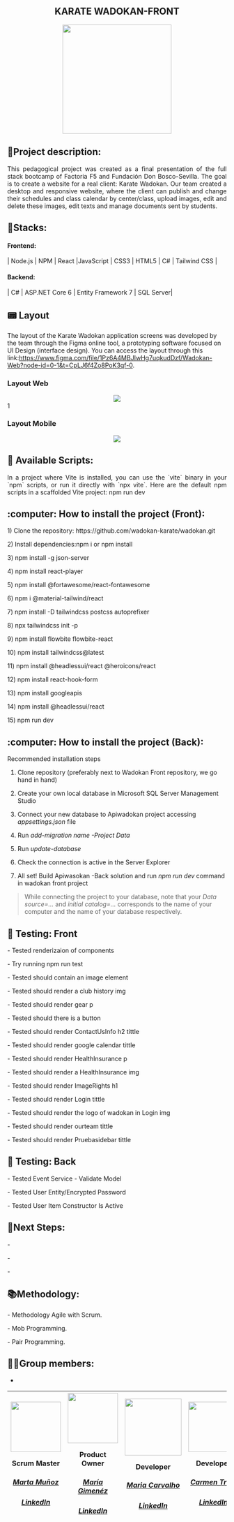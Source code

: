 <h2 align="center"> KARATE WADOKAN-FRONT</h2>


<div align="center"><img src="https://user-images.githubusercontent.com/117834971/234863466-30d1ee0e-06ad-441e-a420-16d52a7a7b3c.png" width=250></div>





<h2 align="justify"> 📝Project description:</h2>
<p align="justify">This pedagogical project was created as a final presentation of the full stack bootcamp of Factoria F5 and Fundación Don Bosco-Sevilla. The goal is to create a website for a real client: Karate Wadokan. Our team created a desktop and responsive website, where the client can publish and change their schedules and class calendar by center/class, upload images, edit and delete these images, edit texts and manage documents sent by students.</p>

<h2 align="justify"> 🔧Stacks:</h2>
<h4 align="justify"> Frontend:</h4><p align="justify">| Node.js | NPM | React |JavaScript | CSS3 | HTML5 | C# | Tailwind CSS |</p>
<h4 align="justify"> Backend:</h4> <p align="justify">| C# | ASP.NET Core 6 | Entity Framework 7 | SQL Server|</p>


<h2>📟 Layout</h2>

The layout of the Karate Wadokan application screens was developed by the team through the Figma online tool, a prototyping software focused on UI Design (interface design). You can access the layout through this link:https://www.figma.com/file/1Pz6A4MBJIwHg7uqkudDzf/Wadokan-Web?node-id=0-1&t=CpLJ6f4Zo8PoK3qf-0.

### Layout Web
<div align="center" width=10><img src="https://user-images.githubusercontent.com/117834971/234877972-73dc236f-fa9c-48f3-be0a-50a614630bd5.png"></div>1

### Layout Mobile
<div align="center" width=10><img src="https://user-images.githubusercontent.com/117834971/234878018-4eac70d0-c4a4-448a-9fd0-4a494920a1b2.png"></div>





<h2 align="justify">🚀 Available Scripts:</h2>
<p align="justify">In a project where Vite is installed, you can use the `vite` binary in your `npm` scripts, or run it directly with `npx vite`. Here are the default npm scripts in a scaffolded Vite project: npm run dev </p>


<h2 align="justify"> :computer: How to install the project (Front):</h2>
<p align="justify">1)   Clone the repository: https://github.com/wadokan-karate/wadokan.git</p>
<p align="justify">2)   Install dependencies:npm i or npm install</p>
<p align="justify">3)   npm install -g json-server</p>
<p align="justify">4)   npm install react-player</p>
<p align="justify">5)   npm install @fortawesome/react-fontawesome</p>
<p align="justify">6)   npm i @material-tailwind/react</p>
<p align="justify">7)   npm install -D tailwindcss postcss autoprefixer </p>
<p align="justify">8)   npx tailwindcss init -p </p>
<p align="justify">9)   npm install flowbite flowbite-react</p>
<p align="justify">10)  npm install tailwindcss@latest</p>
<p align="justify">11)  npm install @headlessui/react @heroicons/react</p>
<p align="justify">12)  npm install react-hook-form</p>
<p align="justify">13)  npm install googleapis</p>
<p align="justify">14)  npm install @headlessui/react</p>

<p align="justify">15) npm run dev</p>


<h2 align="justify"> :computer: How to install the project (Back):</h2>
<p align="justify> This section demonstrates how to set up your own local database and how to connect it to the API we developed specifically for Wadokan Front project to use. 
It must be noted that, even though the Wadokan Front project may be run using json-server, it is highly recommended to set it up using Apiwadokan Back project.   </h3> 
<p> </p> 

<h3 align="justify"> Recommended installation steps </h3> 

1. Clone repository (preferably next to Wadokan Front repository, we go hand in hand)  </p> 

2. Create your own local database in Microsoft SQL Server Management Studio </p> 

3. Connect your new database to Apiwadokan project accessing _appsettings.json_ file </p> 
4. Run *add-migration _name_ -Project Data* 
                  
5. Run *update-database*                 

6. Check the connection is active in the Server Explorer </p> 

7. All set! Build Apiwasokan -Back solution and run _npm run dev_ command in wadokan front project </p> 

> While connecting the project to your database, note that your *Data source=...* and *initial catalog=...* corresponds to the name of your computer and the name of your database respectively.  

<h2 align="justify"> 👀  Testing: Front</h2>
<p align="justify">- Tested renderizaion of components </p> 
<p align="justify">- Try running npm run test </p> 
<p align="justify">- Tested should contain an image element </p> 
<p align="justify">- Tested should render a club history img </p> 
<p align="justify">- Tested should render gear p </p> 
<p align="justify">- Tested should there is a button </p> 
<p align="justify">- Tested should render ContactUsInfo h2 tittle </p> 
<p align="justify">- Tested should render google calendar tittle</p>
<p align="justify">- Tested should render HealthInsurance p </p> 
<p align="justify">- Tested should render a HealthInsurance img</p>
<p align="justify">- Tested should render ImageRights h1 </p>
<p align="justify">- Tested should render Login tittle </p>
<p align="justify">- Tested should render the logo of wadokan in Login img </p>
<p align="justify">- Tested should render ourteam tittle </p>
<p align="justify">- Tested should render Pruebasidebar tittle </p>                 

<h2 align="justify"> 👀  Testing: Back</h2>
<p align="justify">- Tested Event Service - Validate Model  </p> 
<p align="justify">- Tested User Entity/Encrypted Password </p> 
<p align="justify">- Tested User Item Constructor Is Active </p>  


<h2 align="justify">  🧪Next Steps:</h2>

<p align="justify"> -  </p>
<p align="justify"> -  </p> 
<p align="justify"> -  </p>  

<h2 align="justify"> 📚Methodology:</h2>

<p align="justify">- Methodology Agile with Scrum.</p>
<p align="justify">- Mob Programming.</p>
<p align="justify">- Pair Programming.</p>








## 👩‍💻Group members:
+ 
|<img src="https://user-images.githubusercontent.com/117834971/234281071-f3f6a329-276a-4e1d-839a-81750cb040be.png" width=115><p>Scrum Master</p><h5><a href="https://github.com/MartaMunMol">Marta Muñoz</a></h5><h5><a href="https://www.linkedin.com/in/marta-m-28b334257//">LinkedIn</a></h5>|<img src="https://user-images.githubusercontent.com/117834971/234281032-b739b505-7c23-4a6d-b744-361b033a16b9.png" width=115><p>Product Owner</p><h5><a href="https://github.com/MeryGF">María Gimenéz</a></h5><h5><a href="https://www.linkedIn.com/in/margimfig/">LinkedIn</a></h5>|<img src="https://user-images.githubusercontent.com/117834971/234281295-c035f658-2cd6-4f3d-a453-5b13d3a73a0a.png" width=130><p>Developer</p><h5><a href="https://github.com/Ma-shi22">Maria Carvalho</a></h5><h5><a href="https://www.linkedin.com/in/mariashirleicarvalho/">LinkedIn</a></h5>|<img src="https://user-images.githubusercontent.com/117834971/234281127-87812517-4b78-42b1-a3dd-0adeeae2529e.png" width=115><p>Developer</p><h5><a href="https://github.com/Carmen-Trillo/">Carmen Trillo</a></h5><h5><a href="https://www.linkedin.com/in/carmentrillonavarro/">LinkedIn</a></h5>|<img src="https://user-images.githubusercontent.com/117834971/234281100-a4e510b1-bbb1-4141-aaa8-95f3ff878a48.png" width=115><p>Developer</p><h5><a href="https://github.com/Milacover">Yamila Marquez</a></h5><h5><a href="https://www.linkedin.com/in/yamila-marquez-lobato-640244199/">LinkedIn</a></h5>|
| :---: | :---: | :---: | :---: | :---: |
